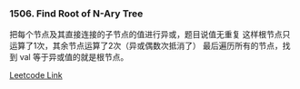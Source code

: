 ### 1506. Find Root of N-Ary Tree

把每个节点及其直接连接的子节点的值进行异或，题目说值无重复
这样根节点只运算了1次，其余节点运算了2次（异或偶数次抵消了）
最后遍历所有的节点，找到 val 等于异或值的就是根节点。


[Leetcode Link](https://leetcode.com/problems/find-root-of-n-ary-tree/)
